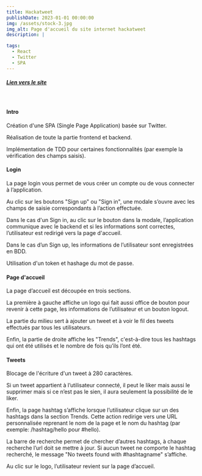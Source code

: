 ```yaml
---
title: Hackatweet
publishDate: 2023-01-01 00:00:00
img: /assets/stock-3.jpg
img_alt: Page d'accueil du site internet hackatweet
description: |

tags:
  - React
  - Twitter
  - SPA
---
```


##### <a href="https://hackatweet-frontend-two.vercel.app">Lien vers le site</a>

<br>

#### Intro

Création d'une SPA (Single Page Application) basée sur Twitter.

Réalisation de toute la partie frontend et backend.

Implémentation de TDD pour certaines fonctionnalités (par exemple la vérification des champs saisis).

#### Login

La page login vous permet de vous créer un compte ou de vous connecter à l’application.

Au clic sur les boutons "Sign up" ou "Sign in", une modale s’ouvre avec les champs de saisie correspondants à l’action effectuée.

Dans le cas d'un Sign in, au clic sur le bouton dans la modale, l’application communique avec le backend et si les informations sont correctes, l’utilisateur est redirigé vers la page d'accueil.

Dans le cas d’un Sign up, les informations de l’utilisateur sont enregistrées en BDD.

Utilisation d'un token et hashage du mot de passe.

#### Page d'accueil

La page d’accueil est découpée en trois sections.

La première à gauche affiche un logo qui fait aussi office de bouton pour revenir à cette page, les informations de l’utilisateur et un bouton logout.

La partie du milieu sert à ajouter un tweet et à voir le fil des tweets effectués par tous les utilisateurs.

Enfin, la partie de droite affiche les "Trends", c'est-à-dire tous les hashtags qui ont été utilisés et le nombre de fois qu’ils l’ont été.

#### Tweets

Blocage de l'écriture d'un tweet à 280 caractères.

Si un tweet appartient à l’utilisateur connecté, il peut le liker mais aussi le supprimer mais si ce n’est pas le sien, il aura seulement la possibilité de le liker.

Enfin, la page hashtag s’affiche lorsque l’utilisateur clique sur un des hashtags dans la section Trends. Cette action redirige vers une URL personnalisée reprenant le nom de la page et le nom du hashtag (par exemple: /hashtag/hello pour #hello).

La barre de recherche permet de chercher d’autres hashtags, à chaque recherche l’url doit se mettre à jour. Si aucun tweet ne comporte le hashtag recherché, le message "No tweets found with #hashtagname" s’affiche.

Au clic sur le logo, l’utilisateur revient sur la page d’accueil.